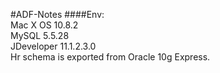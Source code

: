 #ADF-Notes
####Env:<br>
Mac X OS 10.8.2<br />
MySQL 5.5.28<br />
JDeveloper 11.1.2.3.0<br />
Hr schema is exported from Oracle 10g Express.

